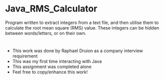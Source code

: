 # Java_RMS_Calculator
Program written to extract integers from a text file, and then utilise them to calculate the root mean square (RMS) value. These integers can be hidden between words/letters, or on their own. 
#
 - This work was done by Raphael Druion as a company interview requirement
 - This was my first time interacting with Java
 - This assignment was completed alone
 - Feel free to copy/enhance this work!
